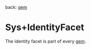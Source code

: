 back: [gem](../basics/gem.md#Facets)

# Sys+IdentityFacet

The identity facet is part of every [gem](../basics/gem.md). 